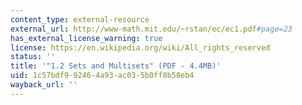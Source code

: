 ```yaml
---
content_type: external-resource
external_url: http://www-math.mit.edu/~rstan/ec/ec1.pdf#page=23
has_external_license_warning: true
license: https://en.wikipedia.org/wiki/All_rights_reserved
status: ''
title: '"1.2 Sets and Multisets" (PDF - 4.4MB)'
uid: 1c57bdf9-9246-4a93-ac03-5b0ff8b58eb4
wayback_url: ''
---
```

